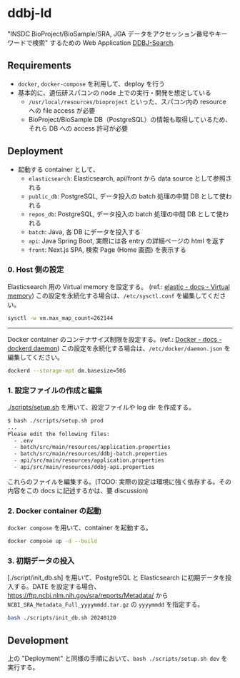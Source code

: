# ddbj-ld

"INSDC BioProject/BioSample/SRA, JGA データをアクセッション番号やキーワードで検索" するための Web Application [DDBJ-Search](https://ddbj.nig.ac.jp/search).

## Requirements

- `docker`, `docker-compose` を利用して、deploy を行う
- 基本的に、遺伝研スパコンの node 上での実行・開発を想定している
  - `/usr/local/resources/bioproject` といった、スパコン内の resource への file access が必要
  - BioProject/BioSample DB（PostgreSQL）の情報も取得しているため、それら DB への access 許可が必要

## Deployment

- 起動する container として、
  - `elasticsearch`: Elasticsearch, api/front から data source として参照される
  - `public_db`: PostgreSQL, データ投入の batch 処理の中間 DB として使われる
  - `repos_db`: PostgreSQL, データ投入の batch 処理の中間 DB として使われる
  - `batch`: Java, 各 DB にデータを投入する
  - `api`: Java Spring Boot, 実際には各 entry の詳細ページの html を返す
  - `front`: Next.js SPA, 検索 Page (Home 画面) を表示する

### 0. Host 側の設定

Elasticsearch 用の Virtual memory を設定する。 (ref.: [elastic - docs - Virtual memory](https://www.elastic.co/guide/en/elasticsearch/reference/current/vm-max-map-count.html)) この設定を永続化する場合は、`/etc/sysctl.conf` を編集してください。

```bash
sysctl -w vm.max_map_count=262144
```

---

Docker container のコンテナサイズ制限を設定する。(ref.: [Docker - docs - dockerd daemon](https://docs.docker.jp/engine/reference/commandline/dockerd.html)) この設定を永続化する場合は、`/etc/docker/daemon.json` を編集してください。

```bash
dockerd --storage-opt dm.basesize=50G
```

### 1. 設定ファイルの作成と編集

[./scripts/setup.sh](./scripts/setup.sh) を用いて、設定ファイルや log dir を作成する。

```bash
$ bash ./scripts/setup.sh prod
...
Please edit the following files:
  - .env
  - batch/src/main/resources/application.properties
  - batch/src/main/resources/ddbj-batch.properties
  - api/src/main/resources/application.properties
  - api/src/main/resources/ddbj-api.properties
```

これらのファイルを編集する。(TODO: 実際の設定は環境に強く依存する。その内容をこの docs に記述するかは、要 discussion)

### 2. Docker container の起動

`docker compose` を用いて、container を起動する。

```bash
docker compose up -d --build
```

### 3. 初期データの投入

[./script/init_db.sh] を用いて、PostgreSQL と Elasticsearch に初期データを投入する。DATE を設定する場合、<https://ftp.ncbi.nlm.nih.gov/sra/reports/Metadata/> から `NCBI_SRA_Metadata_Full_yyyymmdd.tar.gz` の `yyyymmdd` を指定する。

```bash
bash ./scripts/init_db.sh 20240120
```

## Development

上の "Deployment" と同様の手順において、`bash ./scripts/setup.sh dev` を実行する。
